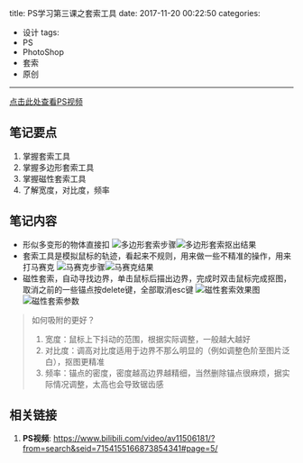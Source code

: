 title: PS学习第三课之套索工具
date: 2017-11-20 00:22:50
categories:
- 设计
tags:
- PS
- PhotoShop
- 套索
- 原创
---
[点击此处查看PS视频](https://www.bilibili.com/video/av11506181/?from=search&seid=7154155166873854341#page=5)
## 笔记要点
1. 掌握套索工具
1. 掌握多边形套索工具
1. 掌握磁性套索工具
1. 了解宽度，对比度，频率
<!-- more -->
## 笔记内容
- 形似多变形的物体直接扣
![多边形套索步骤](/resource/Snipaste_2017-11-20_00-28-07.jpg)![多边形套索抠出结果](/resource/Snipaste_2017-11-20_00-29-46.jpg)
- 套索工具是模拟鼠标的轨迹，看起来不规则，用来做一些不精准的操作，用来打马赛克
![马赛克步骤](/resource/Snipaste_2017-11-20_00-34-51.jpg)![马赛克结果](/resource/Snipaste_2017-11-20_00-35-45.jpg)
- 磁性套索，自动寻找边界，单击鼠标后描出边界，完成时双击鼠标完成抠图，取消之前的一些锚点按delete键，全部取消esc键
![磁性套索效果图](/resource/Snipaste_2017-11-20_00-46-59.jpg)![磁性套索参数](/resource/Snipaste_2017-11-20_00-52-18.jpg)
> 如何吸附的更好？
> 1. 宽度：鼠标上下抖动的范围，根据实际调整，一般越大越好
> 2. 对比度：调高对比度适用于边界不那么明显的（例如调整色阶至图片泛白），抠图更精准
> 3. 频率：锚点的密度，密度越高边界越精细，当然删除锚点很麻烦，据实际情况调整，太高也会导致锯齿感

## 相关链接
1. **PS视频**: <https://www.bilibili.com/video/av11506181/?from=search&seid=7154155166873854341#page=5/>